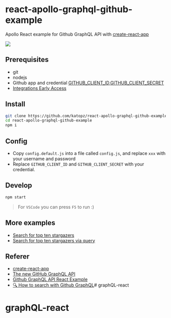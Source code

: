 # react-apollo-graphql-github-example
Apollo React example for Github GraphQL API with [create-react-app](https://github.com/facebookincubator/create-react-app)

![](ss.png)

## Prerequisites
- git
- nodejs
- Github app and credential [GITHUB_CLIENT_ID,GITHUB_CLIENT_SECRET](https://developer.github.com/v3/guides/basics-of-authentication/#accepting-user-authorization)
- [Integrations Early Access](https://developer.github.com/changes/2016-09-14-Integrations-Early-Access/)

## Install
```sh
git clone https://github.com/katopz/react-apollo-graphql-github-example.git
cd react-apollo-graphql-github-example
npm i
```

## Config
- Copy `config.default.js` into a file called `config.js`, and replace `xxx` with your username and password
- Replace `GITHUB_CLIENT_ID` and `GITHUB_CLIENT_SECRET` with your credential.

## Develop
```sh
npm start
```
> For `VSCode` you can press `F5` to run :)

## More examples
- [Search for top ten stargazers](https://gist.github.com/katopz/2729ace879e3576e8da9292cc8433673)
- [Search for top ten stargazers via query](https://gist.github.com/katopz/7441f90696b3586f8ec2d673b88dc4be)

## Referer
- [create-react-app](https://github.com/facebookincubator/create-react-app)
- [The new GitHub GraphQL API](https://medium.com/apollo-stack/the-new-github-graphql-api-811b005d1b6e#.lcm2mmtn2)
- [Github GraphQL API React Example](https://medium.com/@katopz/github-graphql-api-react-example-eace824d7b61#.fil01xjsl)
- [🔍 How to search with Github GraphQL](https://medium.com/@katopz/how-to-search-with-github-graphql-e6c142dc61ed)# graphQL-react
# graphQL-react
